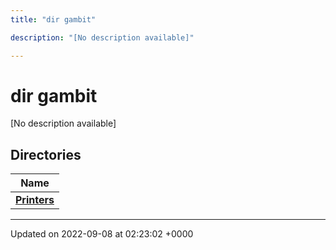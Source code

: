 ```yaml
---
title: "dir gambit"

description: "[No description available]"

---
```


# dir gambit

[No description available]

## Directories

| Name           |
| -------------- |
| **[Printers](/documentation/code/files/dir_35675085324ea621d58ce1c005dda7f3/#dir-printers)**  |






-------------------------------

Updated on 2022-09-08 at 02:23:02 +0000
